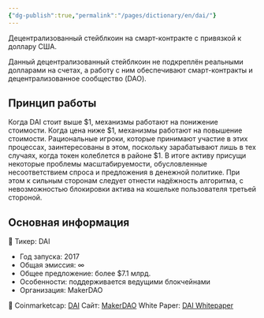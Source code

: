 ```yaml
---
{"dg-publish":true,"permalink":"/pages/dictionary/en/dai/"}
---
```



Децентрализованный стейблкоин на смарт-контракте с привязкой к доллару США.

Данный децентрализованный стейблкоин не подкреплён реальными долларами на счетах, а работу с ним обеспечивают смарт-контракты и децентрализованное сообщество (DAO).

## Принцип работы

Когда DAI стоит выше \$1, механизмы работают на понижение стоимости.
Когда цена ниже \$1, механизмы работают на повышение стоимости.
Рациональные игроки, которые принимают участие в этих процессах, заинтересованы в этом, поскольку зарабатывают лишь в тех случаях, когда токен колеблется в районе \$1.
В итоге активу присущи некоторые проблемы масштабируемости, обусловленные несоответствием спроса и предложения в денежной политике. При этом к сильным сторонам следует отнести надёжность алгоритма, с невозможностью блокировки актива на кошельке пользователя третьей стороной.

## Основная информация

📌 Тикер: DAI

* Год запуска: 2017
* Общая эмиссия: ∞
* Общее предложение: более $7.1 млрд.
* Особенности: поддерживается ведущими блокчейнами
* Организация: MakerDAO

📎 Coinmarketcap: [DAI](https://coinmarketcap.com/currencies/multi-collateral-dai/)
Сайт: [MakerDAO](https://makerdao.com/ru/)
White Paper: [DAI Whitepaper](https://makerdao.com/ru/whitepaper)
